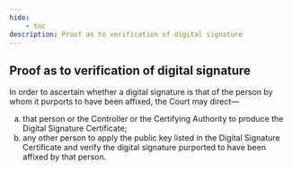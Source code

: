 ```yaml
---
hide:
    - toc
description: Proof as to verification of digital signature
---
```


<style>
    ol.outer-list {
        list-style-type: lower-alpha;
    }
</style>

## Proof as to verification of digital signature

In order to ascertain whether a digital signature is that of the person by whom it purports to have been affixed, the Court may direct—
<ol class="outer-list">
    <li> that person or the Controller or the Certifying Authority to produce the Digital Signature Certificate;</li>
    <li> any other person to apply the public key listed in the Digital Signature Certificate and verify the digital signature purported to have been affixed by that person.</li>
</ol>
